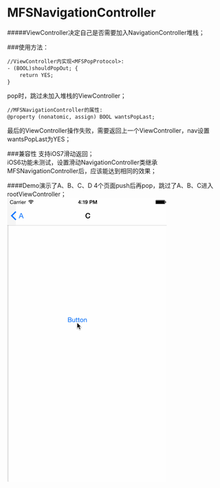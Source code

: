 # MFSNavigationController

#####ViewController决定自己是否需要加入NavigationController堆栈；


###使用方法：
<pre><code>//ViewController内实现&lt;MFSPopProtocol&gt;:
- (BOOL)shouldPopOut; {
    return YES;
}
</code></pre>
pop时，跳过未加入堆栈的ViewController；
<br />
<pre><code>//MFSNavigationController的属性:
@property (nonatomic, assign) BOOL wantsPopLast;
</code></pre>
最后的ViewController操作失败，需要返回上一个ViewController，nav设置wantsPopLast为YES；

###兼容性
支持iOS7滑动返回；<br />
iOS6功能未测试，设置滑动NavigationController类继承MFSNavigationController后，应该能达到相同的效果；

####Demo演示了A、B、C、D 4个页面push后再pop，跳过了A、B、C进入rootViewController；
![Alt text](MFSNavigationControllerDemo.gif)
